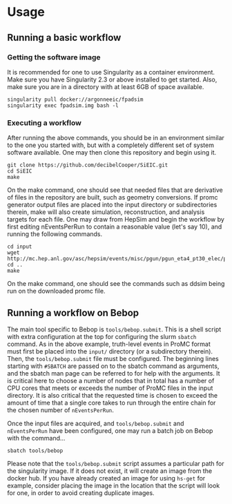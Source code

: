 # Usage

## Running a basic workflow
### Getting the software image
It is recommended for one to use Singularity as a container environment.  Make
sure you have Singularity 2.3 or above installed to get started.  Also, make
sure you are in a directory with at least 6GB of space available.

```
singularity pull docker://argonneeic/fpadsim
singularity exec fpadsim.img bash -l
```

### Executing a workflow
After running the above commands, you should be in an environment similar to
the one you started with, but with a completely different set of system
software available.  One may then clone this repository and begin using it.

```shell
git clone https://github.com/decibelCooper/SiEIC.git
cd SiEIC
make
```

On the make command, one should see that needed files that are derivative of
files in the repository are built, such as geometry conversions.  If promc
generator output files are placed into the input directory or subdirectories
therein, make will also create simulation, reconstruction, and analysis targets
for each file.  One may draw from HepSim and begin the workflow by first
editing nEventsPerRun to contain a reasonable value (let's say 10), and running
the following commands.

```shell
cd input
wget http://mc.hep.anl.gov/asc/hepsim/events/misc/pgun/pgun_eta4_pt30_elec/pgun_elec30gev_001.promc
cd ..
make
```

On the make command, one should see the commands such as ddsim being run on the
downloaded promc file.

## Running a workflow on Bebop
The main tool specific to Bebop is `tools/bebop.submit`.  This is a shell script with extra configuration at the top for configuring the slurm `sbatch` command.  As in the above example, truth-level events in ProMC format must first be placed into the `input/` directory (or a subdirectory therein).  Then, the `tools/bebop.submit` file must be configured.  The beginning lines starting with `#SBATCH` are passed on to the sbatch command as arguments, and the sbatch man page can be referred to for help with the arguments.  It is critical here to choose a number of nodes that in total has a number of CPU cores that meets or exceeds the number of ProMC files in the input directory.  It is also critical that the requested time is chosen to exceed the amount of time that a single core takes to run through the entire chain for the chosen number of `nEventsPerRun`.

Once the input files are acquired, and `tools/bebop.submit` and `nEventsPerRun` have been configured, one may run a batch job on Bebop with the command...
```shell
sbatch tools/bebop
```

Please note that the `tools/bebop.submit` script assumes a particular path for the singularity image.  If it does not exist, it will create an image from the docker hub.  If you have already created an image for using `hs-get` for example, consider placing the image in the location that the script will look for one, in order to avoid creating duplicate images.
